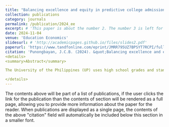 ```yaml
---
title: "Balancing excellence and equity in predictive college admissions: insights from the University of the Philippines"
collection: publications
category: journals
permalink: /publication/2024_ee
excerpt: # 'This paper is about the number 2. The number 3 is left for future work.'
date: 2024-11-04
venue: 'Education Economics'
slidesurl: # 'http://academicpages.github.io/files/slides2.pdf'
paperurl: 'https://www.tandfonline.com/eprint/JMRR795UZ7BPSYT7RCPI/full?target=10.1080/09645292.2024.2421165'
citation: 'Punongbayan, J.C.B. (2024). &quot;Balancing excellence and equity in predictive college admissions: insights from the University of the Philippines.&quot; <i>Education Economics 1</i>. 1-24.'
<details>
<summary>Abstract</summary>

The University of the Philippines (UP) uses high school grades and standardized test scores for predictive admissions, balancing academic performance with affirmative action for underprivileged applicants. Using a novel UP panel dataset, I find that high school grades better predict academic performance, while entrance exam scores reflect background characteristics. Simulations suggest that reducing the weight of standardized exams boosts the qualification rates for public and private school students, but lowers it for science high schools and Metro Manila students. The findings indicate that relying more on grades could enhance both excellence and equity in college admissions.

</details>
---
```


The contents above will be part of a list of publications, if the user clicks the link for the publication than the contents of section will be rendered as a full page, allowing you to provide more information about the paper for the reader. When publications are displayed as a single page, the contents of the above "citation" field will automatically be included below this section in a smaller font.